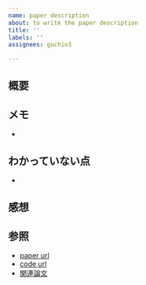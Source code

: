 ```yaml
---
name: paper description
about: to write the paper description
title: ''
labels: ''
assignees: guchio3

---
```


## 概要


## メモ
 - 


## わかっていない点
 - 

 
## 感想


## 参照
 - [paper url]()
 - [code url]()
 - [関連論文]()

